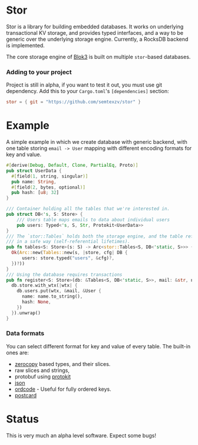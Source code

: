 # Stor
Stor is a library for building embedded databases. It works on underlying transactional KV storage, and provides typed interfaces, and a 
way to be generic over the underlying storage engine. Currently, a RocksDB backend is implemented. 

The core storage engine of [Blok3](https://blok3.io) is built on multiple `stor`-based databases.
### Adding to your project
Project is still in alpha, if you want to test it out, you must use git dependency. Add this to your `Cargo.toml`'s `[dependencies]` section:
```toml
stor = { git = "https://github.com/semtexzv/stor" }
```
# Example
A simple example in which we create database with generic backend, with one table storing `email -> User` mapping with different encoding formats for 
key and value.
```rust
#[derive(Debug, Default, Clone, PartialEq, Proto)]
pub struct UserData {
  #[field(1, string, singular)]
  pub name: String,
  #[field(2, bytes, optional)]
  pub hash: [u8; 32]
}

/// Container holding all the tables that we're interested in.
pub struct DB<'s, S: Store> {
    /// Users table maps emails to data about individual users
    pub users: Typed<'s, S, Str, Protokit<UserData>>
}
/// The `stor::Tables` holds both the storage engine, and the table references
/// in a safe way (self-referential lifetimes).
pub fn tables<S: Store>(s: S) -> Arc<stor::Tables<S, DB<'static, S>>> {
  Ok(Arc::new(Tables::new(s, |store, cfg| DB {
      users: store.typed("users", &cfg)?,
  })?))
}
/// Using the database requires transactions
pub fn register<S: Store>(db: &Tables<S, DB<'static, S>>, mail: &str, name: &str) {
  db.store.with_wtx(|wtx| {
    db.users.put(wtx, &mail, &User {
      name: name.to_string(),
      hash: None,
    })
  }).unwrap()
}
```

### Data formats
You can select different format for key and value of every table. The built-in ones are:

- [zerocopy](https://docs.rs/zerocopy/latest/zerocopy/) based types, and their slices.
- raw slices and strings,
- protobuf using [protokit](https://github.com/semtexzv/protokit)
- [json](https://github.com/serde-rs/json)
- [ordcode](https://github.com/pantonov/ordcode) - Useful for fully ordered keys.
- [postcard](https://github.com/jamesmunns/postcard)

# Status
This is very much an alpha level software. Expect some bugs!
